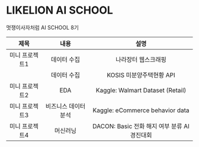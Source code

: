 # LIKELION AI SCHOOL
멋쟁이사자처럼 AI SCHOOL 8기

|제목|내용|설명|
|:---:|:---:|:---:|
|미니 프로젝트1|데이터 수집|나라장터 웹스크래핑|
||데이터 수집|KOSIS 미분양주택현황 API|
|미니 프로젝트2|EDA|Kaggle: Walmart Dataset (Retail)|
|미니 프로젝트3|비즈니스 데이터 분석|Kaggle: eCommerce behavior data|
|미니 프로젝트4|머신러닝|DACON: Basic 전화 해지 여부 분류 AI 경진대회|
